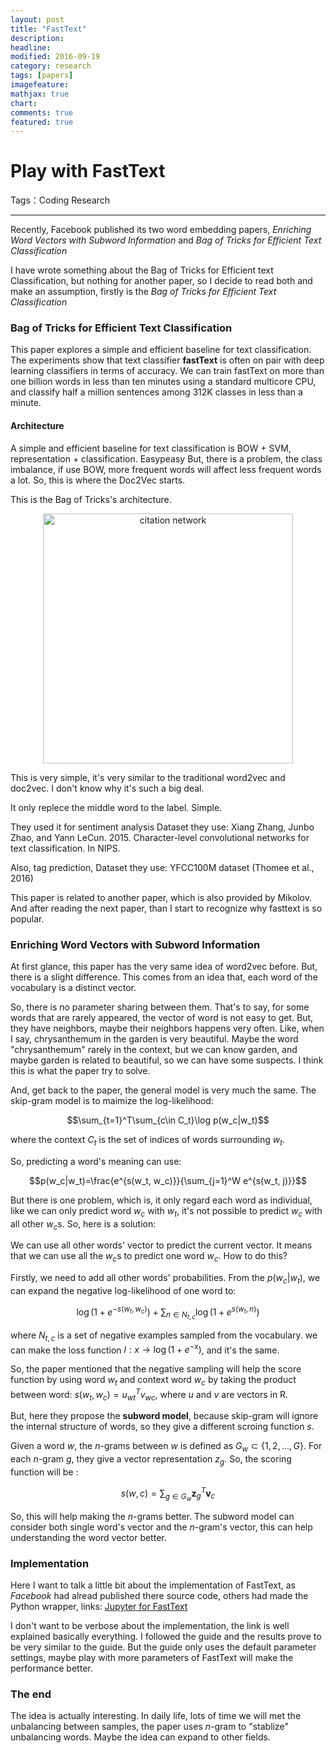 ```yaml
---
layout: post
title: "FastText"
description: 
headline: 
modified: 2016-09-19
category: research
tags: [papers]
imagefeature: 
mathjax: true
chart: 
comments: true
featured: true
---
```



# Play with FastText

Tags：Coding Research

---

Recently, Facebook published its two word embedding papers, *Enriching Word Vectors with Subword Information* and *Bag of Tricks for Efficient Text Classification*

I have wrote something about the Bag of Tricks for Efficient text Classification, but nothing for another paper, so I decide to read both and make an assumption, firstly is the *Bag of Tricks for Efficient Text Classification*

### Bag of Tricks for Efficient Text Classification

This paper explores a simple and efficient baseline for text classification. The experiments show that text classifier **fastText** is often on pair with deep learning classifiers in terms of accuracy. We can train fastText on more than one billion words in less than ten minutes using a standard multicore CPU, and classify half a million sentences among 312K classes in less than a minute.

#### Architecture

A simple and efficient baseline for text classification is BOW + SVM, representation  + classification. Easypeasy
But, there is a problem, the class imbalance, if use BOW, more frequent words will affect less frequent words a lot. So, this is where the Doc2Vec starts. 

This is the Bag of Tricks's architecture. 

<center><img src="http://115.159.189.52/files/201609/BOT.png" width="400" alt="citation network"/>
</center>

This is very simple, it's very similar to the traditional word2vec and doc2vec. I don't know why it's such a big deal. 

It only replece the middle word to the label. Simple. 

They used it for sentiment analysis
Dataset they use: 
Xiang Zhang, Junbo Zhao, and Yann
LeCun. 2015. Character-level convolutional networks
for text classification. In NIPS.

Also, tag prediction, 
Dataset they use: 
YFCC100M dataset (Thomee et al., 2016)

This paper is related to another paper, which is also provided by Mikolov. And after reading the next paper, than I start to recognize why fasttext is so popular. 

### Enriching Word Vectors with Subword Information

At first glance, this paper has the very same idea of word2vec before. But, there is a slight difference. This comes from an idea that, each word of the vocabulary is a distinct vector. 

So, there is no parameter sharing between them. That's to say, for some words that are rarely appeared, the vector of word is not easy to get. But, they have neighbors, maybe their neighbors happens very often. Like, when I say, chrysanthemum in the garden is very beautiful. Maybe the word "chrysanthemum" rarely in the context, but we can know garden, and maybe garden is related to beautiful, so we can have some suspects. I think this is what the paper try to solve. 

And, get back to the paper, the general model is very much the same. 
The skip-gram model is to maimize the log-likelihood:

$$\sum_{t=1}^T\sum_{c\in C_t}\log p(w_c|w_t)$$

where the context $C_t$ is the set of indices of words surrounding $w_t$.

So, predicting a word's meaning can use: 

$$p(w_c|w_t)=\frac{e^{s(w_t, w_c)}}{\sum_{j=1}^W e^{s(w_t, j)}}$$

But there is one problem, which is, it only regard each word as individual, like we can only predict word $w_c$ with $w_t$, it's not possible to predict $w_c$ with all other $w_c$s. So, here is a solution:

We can use all other words' vector to predict the current vector. It means that we can use all the $w_c$s to predict one word $w_c$. How to do this?

Firstly, we need to add all other words' probabilities. From the $p(w_c|w_t)$, we can expand the negative log-likelihood of one word to:

$$\log(1 + e^{-s(w_t, w_c)}) + \sum_{n\in N_{t,c}} \log(1 + e^{s(w_t, n)})$$

where $N_{t,c}$ is a set of negative examples sampled from the vocabulary. we can make the loss function $l: x \to \log(1 + e^{-x})$, and it's the same. 

So, the paper mentioned that the negative sampling will help the score function by using word $w_t$ and context word $w_c$ by taking the product between word: $s(w_t, w_c) = u_{wt}^T v_{wc}$, where $u$ and $v$ are vectors in R. 

But, here they propose the **subword model**, because skip-gram will ignore the internal structure of words, so they give a different scroing function $s$. 

Given a word $w$, the $n$-grams between $w$ is defined as $G_w \subset \{1, 2, ..., G\}$. For each $n$-gram $g$, they give a vector representation $z_g$. So, the scoring function will be :

$$s(w, c) = \sum_{g \in G_w} \textbf{z}_g^T \textbf{v}_c$$

So, this will help making the $n$-grams better. The subword model can consider both single word's vector and the $n$-gram's vector, this can help understanding the word vector better. 

### Implementation
Here I want to talk a little bit about the implementation of FastText, as *Facebook* had alread published there source code, others had made the Python wrapper, links: 
[Jupyter for FastText][1]

I don't want to be verbose about the implementation, the link is well explained basically everything. I followed the guide and the results prove to be very similar to the guide. But the guide only uses the default parameter settings, maybe play with more parameters of FastText will make the performance better. 

### The end

The idea is actually interesting. In daily life, lots of time we will met the unbalancing between samples, the paper uses $n$-gram to "stablize" unbalancing words. Maybe the idea can expand to other fields. 


  [1]: http://nbviewer.jupyter.org/github/jayantj/gensim/blob/683720515165a332baed8a2a46b6711cefd2d739/docs/notebooks/Word2Vec_FastText_Comparison.ipynb